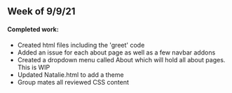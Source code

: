 
## **Week of 9/9/21**
#### **Completed work:**
- Created html files including the 'greet' code 
- Added an issue for each about page as well as a few navbar addons
- Created a dropdown menu called About which will hold all about pages. This is WIP
- Updated Natalie.html to add a theme
- Group mates all reviewed CSS content
